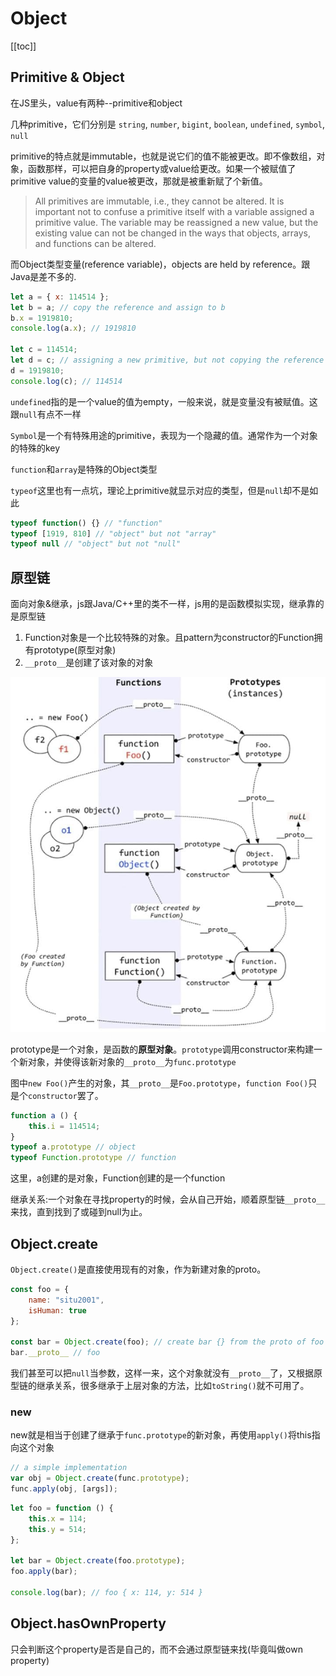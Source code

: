 # Object

[[toc]]

## Primitive & Object

在JS里头，value有两种--primitive和object

几种primitive，它们分别是 `string`, `number`, `bigint`, `boolean`, `undefined`, `symbol`, `null`

primitive的特点就是immutable，也就是说它们的值不能被更改。即不像数组，对象，函数那样，可以把自身的property或value给更改。如果一个被赋值了primitive value的变量的value被更改，那就是被重新赋了个新值。

> All primitives are immutable, i.e., they cannot be altered. It is important not to confuse a primitive itself with a variable assigned a primitive value. The variable may be reassigned a new value, but the existing value can not be changed in the ways that objects, arrays, and functions can be altered.

而Object类型变量(reference variable)，objects are held by reference。跟Java是差不多的.

```javascript
let a = { x: 114514 };
let b = a; // copy the reference and assign to b
b.x = 1919810;
console.log(a.x); // 1919810

let c = 114514;
let d = c; // assigning a new primitive, but not copying the reference
d = 1919810;
console.log(c); // 114514
```

`undefined`指的是一个value的值为empty，一般来说，就是变量没有被赋值。这跟`null`有点不一样

`Symbol`是一个有特殊用途的primitive，表现为一个隐藏的值。通常作为一个对象的特殊的key

`function`和`array`是特殊的Object类型

`typeof`这里也有一点坑，理论上primitive就显示对应的类型，但是`null`却不是如此

```javascript
typeof function() {} // "function"
typeof [1919, 810] // "object" but not "array"
typeof null // "object" but not "null"
```

## 原型链

面向对象&继承，js跟Java/C++里的类不一样，js用的是函数模拟实现，继承靠的是原型链

1. Function对象是一个比较特殊的对象。且pattern为constructor的Function拥有prototype(原型对象)
2. `__proto__`是创建了该对象的对象

![wow prototype](./images/photo_2021-01-31_18-25-34.jpg)

prototype是一个对象，是函数的**原型对象**。`prototype`调用constructor来构建一个新对象，并使得该新对象的`__proto__`为`func.prototype`

图中`new Foo()`产生的对象，其`__proto__`是`Foo.prototype`，`function Foo()`只是个`constructor`罢了。

```javascript
function a () {
    this.i = 114514;
}
typeof a.prototype // object
typeof Function.prototype // function
```

这里，a创建的是对象，Function创建的是一个function

继承关系:一个对象在寻找property的时候，会从自己开始，顺着原型链`__proto__`来找，直到找到了或碰到null为止。

## Object.create

`Object.create()`是直接使用现有的对象，作为新建对象的proto。

```javascript
const foo = {
    name: "situ2001",
    isHuman: true
};

const bar = Object.create(foo); // create bar {} from the proto of foo
bar.__proto__ // foo
```

我们甚至可以把`null`当参数，这样一来，这个对象就没有`__proto__`了，又根据原型链的继承关系，很多继承于上层对象的方法，比如`toString()`就不可用了。

### new

new就是相当于创建了继承于`func.prototype`的新对象，再使用`apply()`将this指向这个对象

```javascript
// a simple implementation
var obj = Object.create(func.prototype);
func.apply(obj, [args]);
```

```javascript
let foo = function () {
    this.x = 114;
    this.y = 514;
};

let bar = Object.create(foo.prototype);
foo.apply(bar);

console.log(bar); // foo { x: 114, y: 514 }
```

## Object.hasOwnProperty

只会判断这个property是否是自己的，而不会通过原型链来找(毕竟叫做own property)
